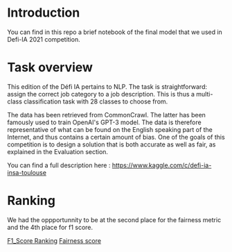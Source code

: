 # Introduction
You can find in this repo a brief notebook of the final model that we used in Defi-IA 2021 competition.

# Task overview

This edition of the Défi IA pertains to NLP. The task is straightforward: assign the correct job category to a job description. This is thus a multi-class classification task with 28 classes to choose from.

The data has been retrieved from CommonCrawl. The latter has been famously used to train OpenAI's GPT-3 model. The data is therefore representative of what can be found on the English speaking part of the Internet, and thus contains a certain amount of bias. One of the goals of this competition is to design a solution that is both accurate as well as fair, as explained in the Evaluation section.

You can find  a full description here :
https://www.kaggle.com/c/defi-ia-insa-toulouse

# Ranking
We had the oppportunnity to be at the second place for the fairness metric and the 4th place for f1 score.

[F1_Score Ranking](https://www.kaggle.com/c/defi-ia-insa-toulouse/leaderboard)
[Fairness score](https://maxhalford.github.io/blog/fairness-competition/)
